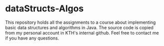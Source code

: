 # dataStructs-Algos

This repository holds all the assignments to a course about implementing basic data structures and algorithms in Java. The source code is copied from my personal account in KTH's internal github. Feel free to contact me if you have any questions. 

